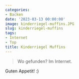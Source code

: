 ```yaml
---
categories:
- Backen
date: '2023-03-13 00:00:00'
image: kinderriegel-muffins.JPG
slug: kinderriegel-muffins
tags:
- Internet
- Top
title: Kinderriegel Muffins
---
```



> Wo gefunden? Im Internet.

Guten Appetit! :)